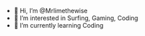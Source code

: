 - 👋 Hi, I’m @Mrlimethewise
- 👀 I’m interested in Surfing, Gaming, Coding
- 🌱 I’m currently learning Coding

<!---
Mrlimethewise/Mrlimethewise is a ✨ special ✨ repository because its `README.md` (this file) appears on your GitHub profile.
You can click the Preview link to take a look at your changes.
--->
